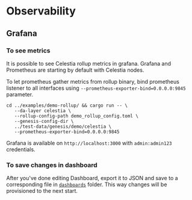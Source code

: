 # Observability

## Grafana

### To see metrics

It is possible to see Celestia rollup metrics in grafana. Grafana and Prometheus are starting by default with Celestia nodes.

To let prometheus gather metrics from rollup binary, bind prometheus listener to all interfaces using `--prometheus-exporter-bind=0.0.0.0:9845` parameter.

```
cd ../examples/demo-rollup/ && cargo run -- \
   --da-layer celestia \
   --rollup-config-path demo_rollup_config.toml \
   --genesis-config-dir \
   ../test-data/genesis/demo/celestia \
   --prometheus-exporter-bind=0.0.0.0:9845
```

Grafana is available on `http://localhost:3000` with `admin:admin123` credentials.

### To save changes in dashboard

After you've done editing Dashboard, 
export it to JSON and save to a corresponding file in  [`dashboards`](../docker/grafana/dashboards) folder.
This way changes will be provisioned to the next start.